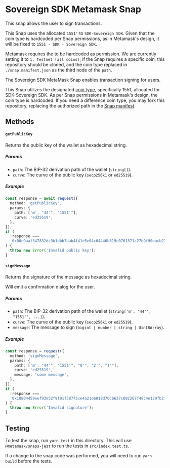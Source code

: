 # Sovereign SDK Metamask Snap

This snap allows the user to sign transactions.

This Snap uses the allocated  `1551'` to `SDK-Sovereign SDK`. Given that the coin type is hardcoded per Snap permissions, as in Metamask's design, it will be fixed to `1551 - SDK - Sovereign SDK`.

Metamask requires the  to be hardcoded as permission. We are currently setting it to `1: Testnet (all coins)`; if the Snap requires a specific coin, this repository should be cloned, and the coin type replaced in `./snap.manifest.json` as the third node of the `path`.

The Sovereign SDK MetaMask Snap enables transaction signing for users.

This Snap utilizes the designated [coin type](https://github.com/satoshilabs/slips/blob/master/slip-0044.md#registered-coin-types), specifically 1551, allocated for SDK-Sovereign SDK. As per Snap permissions in Metamask's design, the coin type is hardcoded. If you need a difference coin type, you may fork this repository, replacing the authorized path in the [Snap manifest](./packages/snap/snap.md).

## Methods

#### `getPublicKey`

Returns the public key of the wallet as hexadecimal string.

##### Params

- `path`: The BIP-32 derivation path of the wallet (`string[]`).
- `curve`: The curve of the public key (`secp256k1` or `ed25519`).

##### Example

```typescript
const response = await request({
  method: 'getPublicKey',
  params: {
    path: ['m', "44'", "1551'"],
    curve: 'ed25519',
  },
});
if (
  !response ===
  '0x00c9aaf347832dc3b1dbb7aab4f41e5e04c64446b819c0761571c27b9f90eacb27'
) {
  throw new Error('Invalid public key');
}
```

#### `signMessage`

Returns the signature of the message as hexadecimal string.

Will emit a confirmation dialog for the user.

##### Params

- `path`: The BIP-32 derivation path of the wallet (`string['m', "44'", "1551'", ...]`).
- `curve`: The curve of the public key (`secp256k1` or `ed25519`).
- `message`: The message to sign (`bigint | number | string | Uint8Array`).

##### Example

```typescript
const response = request({
  method: 'signMessage',
  params: {
    path: ['m', "44'", "1551'", "0'", "2'", "1'"],
    curve: 'ed25519',
    message: 'some message',
  },
});
if (
  !response ===
  '0x10804459eef93e52f9f01f38775ce4a21eb818d70cb637c602267f48c4e129fb2f68bc24bf74c84a1950227ea76d7c1ce860e4867941ef793c83399621c69c0d'
) {
  throw new Error('Invalid signature');
}
```

## Testing

To test the snap, run `yarn test` in this directory. This will use [`@metamask/snaps-jest`](https://github.com/MetaMask/snaps/tree/main/packages/snaps-jest) to run the tests in `src/index.test.ts`.

If a change to the snap code was performed, you will need to run `yarn build` before the tests.
